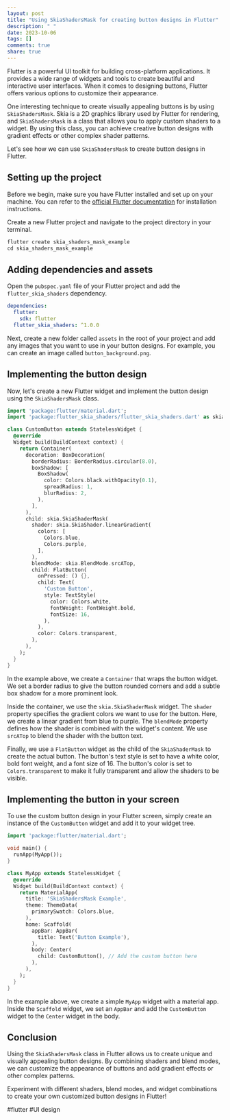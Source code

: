 ```yaml
---
layout: post
title: "Using SkiaShadersMask for creating button designs in Flutter"
description: " "
date: 2023-10-06
tags: []
comments: true
share: true
---
```


Flutter is a powerful UI toolkit for building cross-platform applications. It provides a wide range of widgets and tools to create beautiful and interactive user interfaces. When it comes to designing buttons, Flutter offers various options to customize their appearance.

One interesting technique to create visually appealing buttons is by using `SkiaShadersMask`. Skia is a 2D graphics library used by Flutter for rendering, and `SkiaShadersMask` is a class that allows you to apply custom shaders to a widget. By using this class, you can achieve creative button designs with gradient effects or other complex shader patterns.

Let's see how we can use `SkiaShadersMask` to create button designs in Flutter.

## Setting up the project

Before we begin, make sure you have Flutter installed and set up on your machine. You can refer to the [official Flutter documentation](https://flutter.dev/docs/get-started/install) for installation instructions.

Create a new Flutter project and navigate to the project directory in your terminal.

```dart
flutter create skia_shaders_mask_example
cd skia_shaders_mask_example
```

## Adding dependencies and assets

Open the `pubspec.yaml` file of your Flutter project and add the `flutter_skia_shaders` dependency.

```yaml
dependencies:
  flutter:
    sdk: flutter
  flutter_skia_shaders: ^1.0.0
```

Next, create a new folder called `assets` in the root of your project and add any images that you want to use in your button designs. For example, you can create an image called `button_background.png`.

## Implementing the button design

Now, let's create a new Flutter widget and implement the button design using the `SkiaShadersMask` class.

```dart
import 'package:flutter/material.dart';
import 'package:flutter_skia_shaders/flutter_skia_shaders.dart' as skia;

class CustomButton extends StatelessWidget {
  @override
  Widget build(BuildContext context) {
    return Container(
      decoration: BoxDecoration(
        borderRadius: BorderRadius.circular(8.0),
        boxShadow: [
          BoxShadow(
            color: Colors.black.withOpacity(0.1),
            spreadRadius: 1,
            blurRadius: 2,
          ),
        ],
      ),
      child: skia.SkiaShaderMask(
        shader: skia.SkiaShader.linearGradient(
          colors: [
            Colors.blue,
            Colors.purple,
          ],
        ),
        blendMode: skia.BlendMode.srcATop,
        child: FlatButton(
          onPressed: () {},
          child: Text(
            'Custom Button',
            style: TextStyle(
              color: Colors.white,
              fontWeight: FontWeight.bold,
              fontSize: 16,
            ),
          ),
          color: Colors.transparent,
        ),
      ),
    );
  }
}
```

In the example above, we create a `Container` that wraps the button widget. We set a border radius to give the button rounded corners and add a subtle box shadow for a more prominent look.

Inside the container, we use the `skia.SkiaShaderMask` widget. The `shader` property specifies the gradient colors we want to use for the button. Here, we create a linear gradient from blue to purple. The `blendMode` property defines how the shader is combined with the widget's content. We use `srcATop` to blend the shader with the button text.

Finally, we use a `FlatButton` widget as the child of the `SkiaShaderMask` to create the actual button. The button's text style is set to have a white color, bold font weight, and a font size of 16. The button's color is set to `Colors.transparent` to make it fully transparent and allow the shaders to be visible.

## Implementing the button in your screen

To use the custom button design in your Flutter screen, simply create an instance of the `CustomButton` widget and add it to your widget tree.

```dart
import 'package:flutter/material.dart';

void main() {
  runApp(MyApp());
}

class MyApp extends StatelessWidget {
  @override
  Widget build(BuildContext context) {
    return MaterialApp(
      title: 'SkiaShadersMask Example',
      theme: ThemeData(
        primarySwatch: Colors.blue,
      ),
      home: Scaffold(
        appBar: AppBar(
          title: Text('Button Example'),
        ),
        body: Center(
          child: CustomButton(), // Add the custom button here
        ),
      ),
    );
  }
}
```

In the example above, we create a simple `MyApp` widget with a material app. Inside the `Scaffold` widget, we set an `AppBar` and add the `CustomButton` widget to the `Center` widget in the body.

## Conclusion

Using the `SkiaShadersMask` class in Flutter allows us to create unique and visually appealing button designs. By combining shaders and blend modes, we can customize the appearance of buttons and add gradient effects or other complex patterns.

Experiment with different shaders, blend modes, and widget combinations to create your own customized button designs in Flutter!

#flutter #UI design